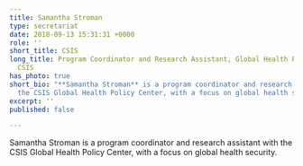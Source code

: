 ```yaml
---
title: Samantha Stroman
type: secretariat
date: 2018-09-13 15:31:31 +0000
role: ''
short_title: CSIS
long_title: Program Coordinator and Research Assistant, Global Health Policy Center,
  CSIS
has_photo: true
short_bio: "**Samantha Stroman** is a program coordinator and research assistant with
  the CSIS Global Health Policy Center, with a focus on global health security."
excerpt: ''
published: false

---
```

Samantha Stroman is a program coordinator and research assistant with the CSIS Global Health Policy Center, with a focus on global health security.